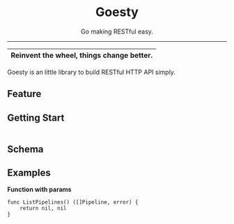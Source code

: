 <div align="right">

</div>

<div align="center">

# Goesty

Go making RESTful easy.

</div>

---

|  Reinvent the wheel, things change better.  |
| :------: |


Goesty is an little library to build RESTful HTTP API simply.

## Feature

## Getting Start

```golang

```

## Schema



## Examples

**Function with params**

```golang
func ListPipelines() ([]Pipeline, error) {
    return nil, nil
}
```